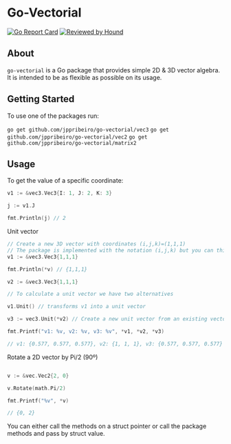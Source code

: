 # Go-Vectorial

[![Go Report Card](https://goreportcard.com/badge/github.com/jppribeiro/go-vectorial)](https://goreportcard.com/report/github.com/jppribeiro/go-vectorial) [![Reviewed by Hound](https://img.shields.io/badge/Reviewed_by-Hound-8E64B0.svg)](https://houndci.com)

## About <a name = "about"></a>

```go-vectorial``` is a Go package that provides simple 2D & 3D vector algebra. It is intended to be as flexible as possible on its usage.


## Getting Started <a name = "getting_started"></a>

To use one of the packages run:

```go get github.com/jppribeiro/go-vectorial/vec3```
```go get github.com/jppribeiro/go-vectorial/vec2```
```go get github.com/jppribeiro/go-vectorial/matrix2```

## Usage <a name = "usage"></a>

To get the value of a specific coordinate:

```go
v1 := &vec3.Vec3{I: 1, J: 2, K: 3}

j := v1.J

fmt.Println(j) // 2
```

Unit vector
```go
// Create a new 3D vector with coordinates (i,j,k)=(1,1,1)
// The package is implemented with the notation (i,j,k) but you can think in terms of (x,y,z)
v1 := &vec3.Vec3{1,1,1}

fmt.Println(*v) // {1,1,1}

v2 := &vec3.Vec3{1,1,1}

// To calculate a unit vector we have two alternatives

v1.Unit() // transforms v1 into a unit vector

v3 := vec3.Unit(*v2) // Create a new unit vector from an existing vector

fmt.Printf("v1: %v, v2: %v, v3: %v", *v1, *v2, *v3)

// v1: {0.577, 0.577, 0.577}, v2: {1, 1, 1}, v3: {0.577, 0.577, 0.577}

```

Rotate a 2D vector by Pi/2 (90º)

```go

v := &vec.Vec2{2, 0}

v.Rotate(math.Pi/2)

fmt.Printf("%v", *v)

// {0, 2}
```

You can either call the methods on a struct pointer or call the package methods and pass by struct value.

